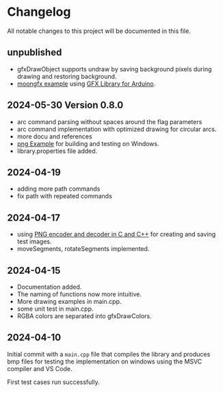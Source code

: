 # Changelog

All notable changes to this project will be documented in this file.

## unpublished

* gfxDrawObject supports undraw by saving background pixels during drawing and restoring background.
* [moongfx example](examples/moongfx/README.md) using [GFX Library for Arduino](https://github.com/moononournation/Arduino_GFX).


## 2024-05-30 Version 0.8.0

* arc command parsing without spaces around the flag parameters
* arc command implementation with optimized drawing for circular arcs.
* more docu and references
* [png Example](examples/png/README.md) for building and testing on Windows.
* library.properties file added.

## 2024-04-19

* adding more path commands
* fix path with repeated commands

## 2024-04-17

* using [PNG encoder and decoder in C and C++](https://github.com/lvandeve/lodepng)
  for creating and saving test images.
* moveSegments, rotateSegments implemented.


## 2024-04-15

* Documentation added.
* The naming of functions now more intuitive.
* More drawing examples in main.cpp.
* some unit test in main.cpp.
* RGBA colors are separated into gfxDrawColors.


## 2024-04-10

Initial commit with a `main.cpp` file that compiles the library and produces bmp files
for testing the implementation on windows using the MSVC compiler and VS Code.

First test cases run successfully.
